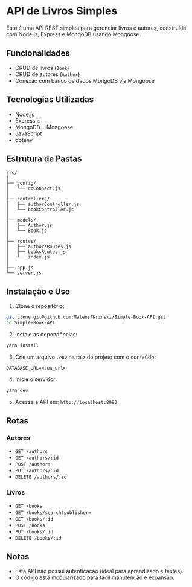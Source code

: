 # API de Livros Simples

Esta é uma API REST simples para gerenciar livros e autores, construída com Node.js, Express e MongoDB usando Mongoose.

## Funcionalidades

* CRUD de livros (`Book`)
* CRUD de autores (`Author`)
* Conexão com banco de dados MongoDB via Mongoose

## Tecnologias Utilizadas

* Node.js
* Express.js
* MongoDB + Mongoose
* JavaScript
* dotenv

## Estrutura de Pastas

```
src/
│
├── config/              
│   └── dbConnect.js
│
├── controllers/         
│   ├── authorController.js
│   └── bookController.js
│
├── models/              
│   ├── Author.js
│   └── Book.js
│
├── routes/              
│   ├── authorsRoutes.js
│   ├── booksRoutes.js
│   └── index.js         
│
├── app.js               
└── server.js            
```

## Instalação e Uso

1. Clone o repositório:

```bash
git clone git@github.com:MateusFKrinski/Simple-Book-API.git
cd Simple-Book-API
```

2. Instale as dependências:

```bash
yarn install
```

3. Crie um arquivo `.env` na raiz do projeto com o conteúdo:

```env
DATABASE_URL=<sua_url>
```

4. Inicie o servidor:

```bash
yarn dev
```

5. Acesse a API em: `http://localhost:8080`

## Rotas

### Autores

* `GET /authors`
* `GET /authors/:id`
* `POST /authors`
* `PUT /authors/:id`
* `DELETE /authors/:id`

### Livros

* `GET /books`
* `GET /books/search?publisher=`
* `GET /books/:id`
* `POST /books`
* `PUT /books/:id`
* `DELETE /books/:id`

## Notas

* Esta API não possui autenticação (ideal para aprendizado e testes).
* O código está modularizado para fácil manutenção e expansão.
